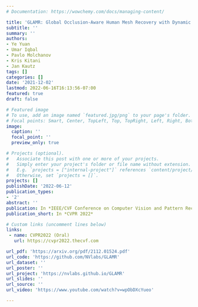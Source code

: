 ```yaml
---
# Documentation: https://wowchemy.com/docs/managing-content/

title: 'GLAMR: Global Occlusion-Aware Human Mesh Recovery with Dynamic Cameras'
subtitle: ''
summary: ''
authors:
- Ye Yuan
- Umar Iqbal
- Pavlo Molchanov
- Kris Kitani
- Jan Kautz
tags: []
categories: []
date: '2021-12-02'
lastmod: 2022-06-16T16:13:56-07:00
featured: true
draft: false

# Featured image
# To use, add an image named `featured.jpg/png` to your page's folder.
# Focal points: Smart, Center, TopLeft, Top, TopRight, Left, Right, BottomLeft, Bottom, BottomRight.
image:
  caption: ''
  focal_point: ''
  preview_only: true

# Projects (optional).
#   Associate this post with one or more of your projects.
#   Simply enter your project's folder or file name without extension.
#   E.g. `projects = ["internal-project"]` references `content/project/deep-learning/index.md`.
#   Otherwise, set `projects = []`.
projects: []
publishDate: '2022-06-12'
publication_types:
- '2'
abstract: ''
publication: In *IEEE/CVF Conference on Computer Vision and Pattern Recognition*
publication_short: In *CVPR 2022*

# Custom links (uncomment lines below)
links:
 - name: CVPR2022 (Oral)
   url: https://cvpr2022.thecvf.com

url_pdf: 'https://arxiv.org/pdf/2112.01524.pdf'
url_code: 'https://github.com/NVlabs/GLAMR'
url_dataset: ''
url_poster: ''
url_project: 'https://nvlabs.github.io/GLAMR'
url_slides: ''
url_source: ''
url_video: 'https://www.youtube.com/watch?v=wpObDXcYueo'

---
```

